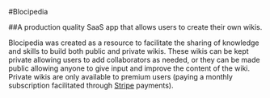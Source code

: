 #Blocipedia

##A production quality SaaS app that allows users to create their own wikis.

Blocipedia was created as a resource to facilitate the sharing of knowledge and skills to build both public and private wikis. These wikis can be kept private allowing users to add collaborators as needed, or they can be made public allowing anyone to give input and improve the content of the wiki. Private wikis are only available to premium users (paying a monthly subscription facilitated through [Stripe](https://stripe.com/) payments).
